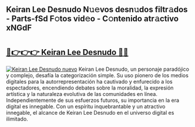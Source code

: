 ## Keiran Lee Desnudo N𝚞𝚎vos desn𝚞dos filtr𝚊dos - Parts-fSd F𝚘tos vid𝚎o - C𝚘ntenido atr𝚊ctivo xNGdF

# <h2><a href="http://mba3kb.tromn.icu/?c=Keiran+Lee+Desnudo">🔗👉👉👉 Keiran Lee Desnudo 🔗🔗</a></h2>

[![Keiran Lee Desnudo nuevo](https://i.imgur.com/pEAQMta.gif)](http://mba3kb.tromn.icu/?c=Keiran+Lee+Desnudo)
Keiran Lee Desnudo, un personaje paradójico y complejo, desafía la categorización simple. Su uso pionero de los medios digitales para la autorrepresentación ha cautivado y enfurecido a los espectadores, encendiendo debates sobre la moralidad, la expresión artística y la naturaleza evolutiva de las comunidades en línea. Independientemente de sus esfuerzos futuros, su importancia en la era digital es innegable. Con un espíritu inquebrantable y un atractivo innegable, el alcance de Keiran Lee Desnudo en el universo digital es ilimitado.
